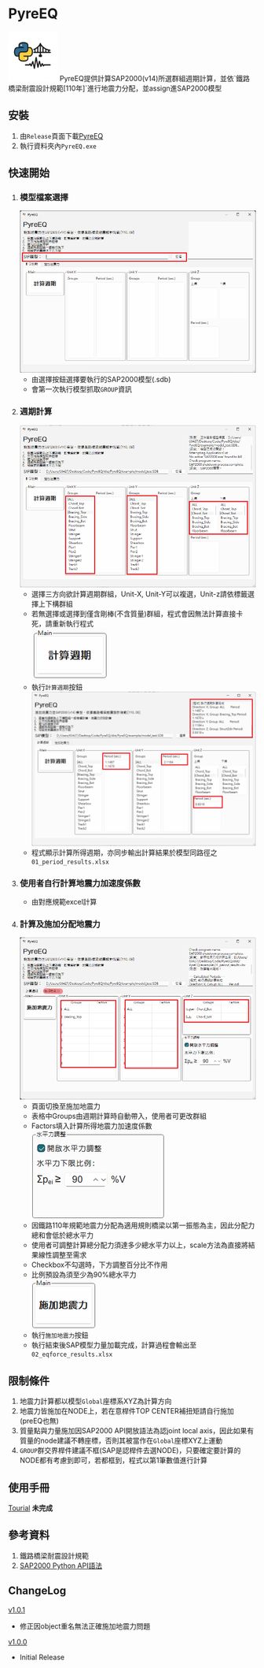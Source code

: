 # PyreEQ 
<img src="https://github.com/Chih0321/PyreEQ/blob/main/media/icon.png" width="20%">  
PyreEQ提供計算SAP2000(v14)所選群組週期計算，並依`鐵路橋梁耐震設計規範[110年]`進行地震力分配，並assign進SAP2000模型

## 安裝
1. 由`Release`頁面下載[PyreEQ](https://github.com/Chih0321/PyreEQ/releases/tag/v1.0.1)
2. 執行資料夾內`PyreEQ.exe`

## 快速開始
1. ### 模型檔案選擇
    ![STEP1](https://github.com/Chih0321/PyreEQ/blob/main/media/s1.png)  
    - 由選擇按鈕選擇要執行的SAP2000模型(.sdb)  
    - 會第一次執行模型抓取`GROUP`資訊  
2. ### 週期計算  
    ![STEP2](https://github.com/Chih0321/PyreEQ/blob/main/media/s2.png)
    - 選擇三方向欲計算週期群組，Unit-X, Unit-Y可以複選，Unit-z請依標籤選擇上下構群組  
    - 若無選擇或選擇到僅含剛棒(不含質量)群組，程式會因無法計算直接卡死，請重新執行程式  
    ![STEP21](https://github.com/Chih0321/PyreEQ/blob/main/media/s21.png)  
    - 執行`計算週期`按鈕  
    ![STEP22](https://github.com/Chih0321/PyreEQ/blob/main/media/s22.png)  
    - 程式顯示計算所得週期，亦同步輸出計算結果於模型同路徑之`01_period_results.xlsx`  
3. ### 使用者自行計算地震力加速度係數
   - 由對應規範excel計算
4. ### 計算及施加分配地震力
   ![STEP3](https://github.com/Chih0321/PyreEQ/blob/main/media/s3.png)
    - 頁面切換至施加地震力
    - 表格中Groups由週期計算時自動帶入，使用者可更改群組
    - Factors填入計算所得地震力加速度係數   
![STEP31](https://github.com/Chih0321/PyreEQ/blob/main/media/s31.png)
    - 因鐵路110年規範地震力分配為適用規則橋梁以第一振態為主，因此分配力總和會低於總水平力
    - 使用者可調整計算總分配力須達多少總水平力以上，scale方法為直接將結果線性調整至需求
    - Checkbox不勾選時，下方調整百分比不作用
    - 比例預設為須至少為90%總水平力  
![STEP32](https://github.com/Chih0321/PyreEQ/blob/main/media/s32.png)
    - 執行`施加地震力`按鈕
    - 執行結束後SAP模型力量加載完成，計算過程會輸出至`02_eqforce_results.xlsx`   

## 限制條件
1. 地震力計算都以模型`Global`座標系XYZ為計算方向
2. 地震力皆施加在NODE上，若在意桿件TOP CENTER補扭矩請自行施加(preEQ也無)
3. 質量點與力量施加因SAP2000 API開放語法為認joint local axis，因此如果有質量的node建議不轉座標，否則其被當作在`Global`座標XYZ上運動
4. `GROUP`群交界桿件建議不框(SAP是認桿件去選NODE)，只要確定要計算的NODE都有考慮到即可，若都框到，程式以第1筆數值進行計算

## 使用手冊
[Tourial](https://chih0321.github.io/PyreEQ/) **未完成**

## 參考資料
1. 鐵路橋梁耐震設計規範
2. [SAP2000 Python API語法](https://github.com/Junjun1guo/pythonInteractSAP2000/blob/main/pythonInterSAP2000.py#L8648)

## ChangeLog
[v1.0.1](https://github.com/Chih0321/PyreEQ/releases/tag/v1.0.1)
- 修正因object重名無法正確施加地震力問題
  
[v1.0.0](https://github.com/Chih0321/PyreEQ/releases/tag/v1.0.0)
- Initial Release
